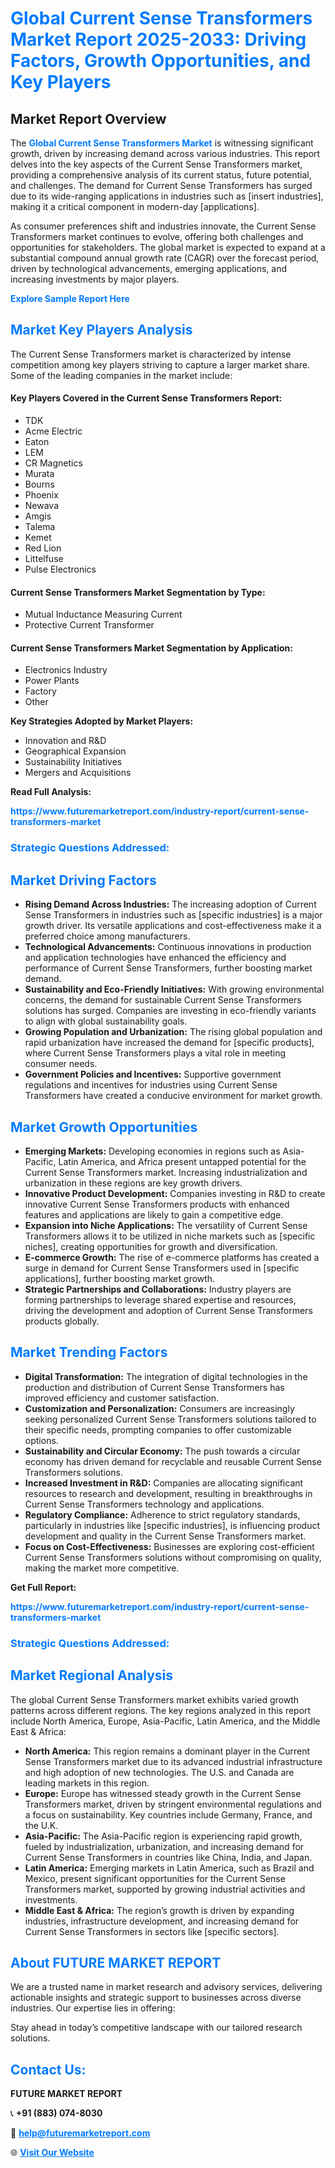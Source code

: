 <h1 style="color: #007BFF;">Global Current Sense Transformers Market Report 2025-2033: Driving Factors, Growth Opportunities, and Key Players</h1>

<section id="overview">
<h2>Market Report Overview</h2>
<p>The <a href="https://www.futuremarketreport.com/industry-report/current-sense-transformers-market" style="color: #007BFF; text-decoration: none;"><strong>Global Current Sense Transformers Market</strong></a> is witnessing significant growth, driven by increasing demand across various industries. This report delves into the key aspects of the Current Sense Transformers market, providing a comprehensive analysis of its current status, future potential, and challenges. The demand for Current Sense Transformers has surged due to its wide-ranging applications in industries such as [insert industries], making it a critical component in modern-day [applications].</p>
<p>As consumer preferences shift and industries innovate, the Current Sense Transformers market continues to evolve, offering both challenges and opportunities for stakeholders. The global market is expected to expand at a substantial compound annual growth rate (CAGR) over the forecast period, driven by technological advancements, emerging applications, and increasing investments by major players.</p>
</section>

<section id="overview">
<p><a href="https://www.futuremarketreport.com/request-sample/reportId=76311" style="color: #007BFF; text-decoration: none;"><strong>Explore Sample Report Here</strong></a></p>
</section>

<section id="key-players">
<h2 style="color: #007BFF;">Market Key Players Analysis</h2>
<p>The Current Sense Transformers market is characterized by intense competition among key players striving to capture a larger market share. Some of the leading companies in the market include:</p>
<h4>Key Players Covered in the Current Sense Transformers Report:</h4>
<ul><li>TDK</li><li>Acme Electric</li><li>Eaton</li><li>LEM</li><li>CR Magnetics</li><li>Murata</li><li>Bourns</li><li>Phoenix</li><li>Newava</li><li>Amgis</li><li>Talema</li><li>Kemet</li><li>Red Lion</li><li>Littelfuse</li><li>Pulse Electronics</li></ul>
<h4>Current Sense Transformers Market Segmentation by Type:</h4>
<ul><li>Mutual Inductance Measuring Current</li><li>Protective Current Transformer</li></ul>

<h4>Current Sense Transformers Market Segmentation by Application:</h4>
<ul><li>Electronics Industry</li><li>Power Plants</li><li>Factory</li><li>Other</li></ul>
<p><strong>Key Strategies Adopted by Market Players:</strong></p>
<ul>
<li>Innovation and R&D</li>
<li>Geographical Expansion</li>
<li>Sustainability Initiatives</li>
<li>Mergers and Acquisitions</li>
</ul>
</section>

<section>
<p><strong>Read Full Analysis: </strong></p><a href="https://www.futuremarketreport.com/industry-report/current-sense-transformers-market" style="color: #007BFF; text-decoration: none;"><strong>https://www.futuremarketreport.com/industry-report/current-sense-transformers-market</strong></a>
<h3 style="color: #007BFF;">Strategic Questions Addressed:</h3>
</section>

<section id="driving-factors">
<h2 style="color: #007BFF;">Market Driving Factors</h2>
<ul>
<li><strong>Rising Demand Across Industries:</strong> The increasing adoption of Current Sense Transformers in industries such as [specific industries] is a major growth driver. Its versatile applications and cost-effectiveness make it a preferred choice among manufacturers.</li>
<li><strong>Technological Advancements:</strong> Continuous innovations in production and application technologies have enhanced the efficiency and performance of Current Sense Transformers, further boosting market demand.</li>
<li><strong>Sustainability and Eco-Friendly Initiatives:</strong> With growing environmental concerns, the demand for sustainable Current Sense Transformers solutions has surged. Companies are investing in eco-friendly variants to align with global sustainability goals.</li>
<li><strong>Growing Population and Urbanization:</strong> The rising global population and rapid urbanization have increased the demand for [specific products], where Current Sense Transformers plays a vital role in meeting consumer needs.</li>
<li><strong>Government Policies and Incentives:</strong> Supportive government regulations and incentives for industries using Current Sense Transformers have created a conducive environment for market growth.</li>
</ul>
</section>

<section id="growth-opportunities">
<h2 style="color: #007BFF;">Market Growth Opportunities</h2>
<ul>
<li><strong>Emerging Markets:</strong> Developing economies in regions such as Asia-Pacific, Latin America, and Africa present untapped potential for the Current Sense Transformers market. Increasing industrialization and urbanization in these regions are key growth drivers.</li>
<li><strong>Innovative Product Development:</strong> Companies investing in R&D to create innovative Current Sense Transformers products with enhanced features and applications are likely to gain a competitive edge.</li>
<li><strong>Expansion into Niche Applications:</strong> The versatility of Current Sense Transformers allows it to be utilized in niche markets such as [specific niches], creating opportunities for growth and diversification.</li>
<li><strong>E-commerce Growth:</strong> The rise of e-commerce platforms has created a surge in demand for Current Sense Transformers used in [specific applications], further boosting market growth.</li>
<li><strong>Strategic Partnerships and Collaborations:</strong> Industry players are forming partnerships to leverage shared expertise and resources, driving the development and adoption of Current Sense Transformers products globally.</li>
</ul>
</section>

<section id="trending-factors">
<h2 style="color: #007BFF;">Market Trending Factors</h2>
<ul>
<li><strong>Digital Transformation:</strong> The integration of digital technologies in the production and distribution of Current Sense Transformers has improved efficiency and customer satisfaction.</li>
<li><strong>Customization and Personalization:</strong> Consumers are increasingly seeking personalized Current Sense Transformers solutions tailored to their specific needs, prompting companies to offer customizable options.</li>
<li><strong>Sustainability and Circular Economy:</strong> The push towards a circular economy has driven demand for recyclable and reusable Current Sense Transformers solutions.</li>
<li><strong>Increased Investment in R&D:</strong> Companies are allocating significant resources to research and development, resulting in breakthroughs in Current Sense Transformers technology and applications.</li>
<li><strong>Regulatory Compliance:</strong> Adherence to strict regulatory standards, particularly in industries like [specific industries], is influencing product development and quality in the Current Sense Transformers market.</li>
<li><strong>Focus on Cost-Effectiveness:</strong> Businesses are exploring cost-efficient Current Sense Transformers solutions without compromising on quality, making the market more competitive.</li>
</ul>
</section>

<section>
<p><strong>Get Full Report: </strong></p><a href="https://www.futuremarketreport.com/industry-report/current-sense-transformers-market" style="color: #007BFF; text-decoration: none;"><strong>https://www.futuremarketreport.com/industry-report/current-sense-transformers-market</strong></a>
<h3 style="color: #007BFF;">Strategic Questions Addressed:</h3>
</section>


<section id="regional-analysis">
<h2 style="color: #007BFF;">Market Regional Analysis</h2>
<p>The global Current Sense Transformers market exhibits varied growth patterns across different regions. The key regions analyzed in this report include North America, Europe, Asia-Pacific, Latin America, and the Middle East & Africa:</p>
<ul>
<li><strong>North America:</strong> This region remains a dominant player in the Current Sense Transformers market due to its advanced industrial infrastructure and high adoption of new technologies. The U.S. and Canada are leading markets in this region.</li>
<li><strong>Europe:</strong> Europe has witnessed steady growth in the Current Sense Transformers market, driven by stringent environmental regulations and a focus on sustainability. Key countries include Germany, France, and the U.K.</li>
<li><strong>Asia-Pacific:</strong> The Asia-Pacific region is experiencing rapid growth, fueled by industrialization, urbanization, and increasing demand for Current Sense Transformers in countries like China, India, and Japan.</li>
<li><strong>Latin America:</strong> Emerging markets in Latin America, such as Brazil and Mexico, present significant opportunities for the Current Sense Transformers market, supported by growing industrial activities and investments.</li>
<li><strong>Middle East & Africa:</strong> The region’s growth is driven by expanding industries, infrastructure development, and increasing demand for Current Sense Transformers in sectors like [specific sectors].</li>
</ul>
</section>

<footer>
<h2 style="color: #007BFF;">About FUTURE MARKET REPORT</h2>
<p>We are a trusted name in market research and advisory services, delivering actionable insights and strategic support to businesses across diverse industries. Our expertise lies in offering:</p>

<p>Stay ahead in today’s competitive landscape with our tailored research solutions.</p>

<h2 style="color: #007BFF;">Contact Us:</h2>
<p><strong>FUTURE MARKET REPORT</strong></p>
<p>📞 <strong>+91 (883) 074-8030</strong></p>
<p>📧 <strong><a href="mailto:help@futuremarketreport.com" style="color: #007BFF;">help@futuremarketreport.com</a></strong></p>
<p>🌐 <strong><a href="https://www.futuremarketreport.com/" style="color: #007BFF;">Visit Our Website</a></strong></p>
</footer>